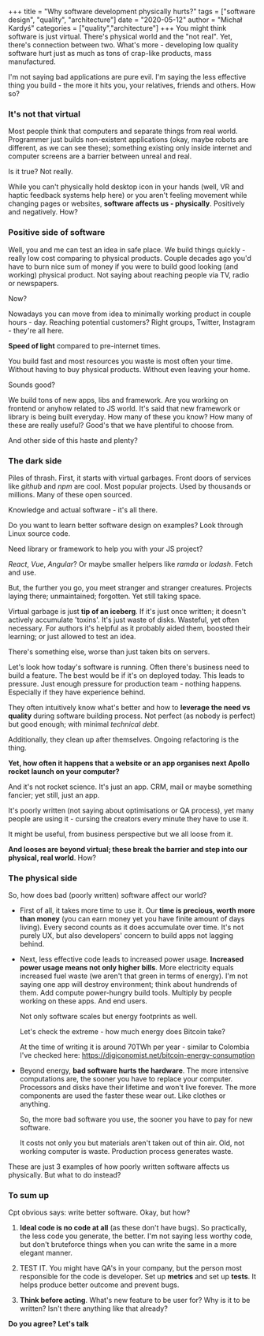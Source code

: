 +++
title = "Why software development physically hurts?"
tags = ["software design", "quality", "architecture"]
date = "2020-05-12"
author = "Michał Kardyś"
categories = ["quality","architecture"]
+++
You might think software is just virtual. There's physical world and the "not real". Yet, there's connection between two. What's more - developing low quality software hurt just as much as tons of crap-like products, mass manufactured. 
<!--more-->

I'm not saying bad applications are pure evil. I'm saying the less effective thing you build - the more it hits you, your relatives, friends and others. How so? 

### It's not that virtual

Most people think that computers and separate things from real world. Programmer just builds non-existent applications (okay, maybe robots are different, as we can see these); something existing only inside internet and computer screens are a barrier between unreal and real.

Is it true? Not really.  

While you can't physically hold desktop icon in your hands (well, VR and haptic feedback systems help here) or you aren't feeling movement while changing pages or websites, **software affects us - physically**. Positively and negatively. How?

### Positive side of software

Well, you and me can test an idea in safe place. We build things quickly - really low cost comparing to physical products. Couple decades ago you'd have to burn nice sum of money if you were to build good looking (and working) physical product. Not saying about reaching people via TV, radio or newspapers. 

Now? 

Nowadays you can move from idea to minimally working product in couple hours - day. Reaching potential customers? Right groups, Twitter, Instagram - they're all here. 

**Speed of light** compared to pre-internet times. 

You build fast and most resources you waste is most often your time. Without having to buy physical products. Without even leaving your home. 

Sounds good?

We build tons of new apps, libs and framework. Are you working on frontend or anyhow related to JS world. It's said that new framework or library is being built everyday. How many of these you know? How many of these are really useful? Good's that we have plentiful to choose from. 

And other side of this haste and plenty?

### The dark side

Piles of thrash. First, it starts with virtual garbages. Front doors of services like *github* and *npm* are cool. Most popular projects. Used by thousands or millions. Many of these open sourced. 

Knowledge and actual software - it's all there. 

Do you want to learn better software design on examples? Look through Linux source code.

Need library or framework to help you with your JS project? 

*React*, *Vue*, *Angular*? Or maybe smaller helpers like *ramda* or *lodash*. Fetch and use. 

But, the further you go, you meet stranger and stranger creatures. Projects laying there; unmaintained; forgotten. Yet still taking space. 

Virtual garbage is just **tip of an iceberg**. If it's just once written; it doesn't actively accumulate 'toxins'. It's just waste of disks. Wasteful, yet often necessary. For authors it's helpful as it probably aided them, boosted their learning; or just allowed to test an idea. 

There's something else, worse than just taken bits on servers.

Let's look how today's software is running. Often there's business need to build a feature. The best would be if it's on deployed today. This leads to pressure. Just enough pressure for production team - nothing happens. Especially if they have experience behind. 

They often intuitively know what's better and how to **leverage the need vs quality** during software building process. Not perfect (as nobody is perfect) but good enough; with minimal *technical debt*.

Additionally, they clean up after themselves. Ongoing refactoring is the thing. 

**Yet, how often it happens that a website or an app organises next Apollo rocket launch on your computer?**

And it's not rocket science. It's just an app. CRM, mail or maybe something fancier; yet still, just an app. 

It's poorly written (not saying about optimisations or QA process), yet many people are using it - cursing the creators every minute they have to use it. 

It might be useful, from business perspective but we all loose from it. 

**And looses are beyond virtual; these break the barrier and step into our physical, real world**. How? 

### The physical side 

So, how does bad (poorly written) software affect our world? 

* First of all, it takes more time to use it. Our **time is precious, worth more than money** (you can earn money yet you have finite amount of days living). Every second counts as it does accumulate over time. It's not purely UX, but also developers' concern to build apps not lagging behind.

* Next, less effective code leads to increased power usage. **Increased power usage means not only higher bills**. More electricity equals increased fuel waste (we aren't that green in terms of energy). I'm not saying one app will destroy environment; think about hundrends of them. Add compute power-hungry build tools. Multiply by people working on these apps. And end users. 

  Not only software scales but energy footprints as well.

  Let's check the extreme - how much energy does Bitcoin take? 

  At the time of writing it is around 70TWh per year - similar to Colombia
  I've checked here: https://digiconomist.net/bitcoin-energy-consumption

* Beyond energy, **bad software hurts the hardware**. The more intensive computations are, the sooner you have to replace your computer. Processors and disks have their lifetime and won't live forever. The more components are used the faster these wear out. Like clothes or anything. 

  So, the more bad software you use, the sooner you have to pay for new software. 

  It costs not only you but materials aren't taken out of thin air. Old, not working computer is waste. Production process generates waste. 

These are just 3 examples of how poorly written software affects us physically. But what to do instead?

### To sum up

Cpt obvious says: write better software. Okay, but how? 

1. **Ideal code is no code at all** (as these don't have bugs). So practically, the less code you generate, the better. 
   I'm not saying less worthy code, but don't bruteforce things when you can write the same in a more elegant manner. 

2. TEST IT. You might have QA's in your company, but the person most responsible for the code is developer. Set up **metrics** and set up **tests**. It helps produce better outcome and prevent bugs. 

3. **Think before acting**. What's new feature to be user for? Why is it to be written? Isn't there anything like that already? 

 **Do you agree? Let's talk**